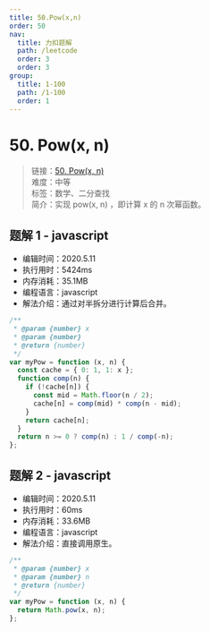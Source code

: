 ```yaml
---
title: 50.Pow(x,n)
order: 50
nav:
  title: 力扣题解
  path: /leetcode
  order: 3
  order: 3
group:
  title: 1-100
  path: /1-100
  order: 1
---
```


# 50. Pow(x, n)

> 链接：[50. Pow(x, n)](https://leetcode-cn.com/problems/powx-n/)  
> 难度：中等  
> 标签：数学、二分查找  
> 简介：实现 pow(x, n) ，即计算 x 的 n 次幂函数。

## 题解 1 - javascript

- 编辑时间：2020.5.11
- 执行用时：5424ms
- 内存消耗：35.1MB
- 编程语言：javascript
- 解法介绍：通过对半拆分进行计算后合并。

```javascript
/**
 * @param {number} x
 * @param {number}
 * @return {number}
 */
var myPow = function (x, n) {
  const cache = { 0: 1, 1: x };
  function comp(n) {
    if (!cache[n]) {
      const mid = Math.floor(n / 2);
      cache[n] = comp(mid) * comp(n - mid);
    }
    return cache[n];
  }
  return n >= 0 ? comp(n) : 1 / comp(-n);
};
```

## 题解 2 - javascript

- 编辑时间：2020.5.11
- 执行用时：60ms
- 内存消耗：33.6MB
- 编程语言：javascript
- 解法介绍：直接调用原生。

```javascript
/**
 * @param {number} x
 * @param {number} n
 * @return {number}
 */
var myPow = function (x, n) {
  return Math.pow(x, n);
};
```
